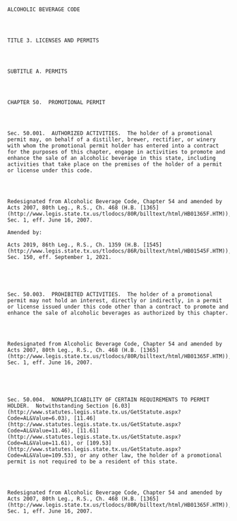 ﻿
    
    
    	
    					
    
    
    ALCOHOLIC BEVERAGE CODE
    
      
    
    
    TITLE 3. LICENSES AND PERMITS
    
      
    
    
    SUBTITLE A. PERMITS
    
      
    
    
    CHAPTER 50.  PROMOTIONAL PERMIT
    
      
    
    
    Sec. 50.001.  AUTHORIZED ACTIVITIES.  The holder of a promotional permit may, on behalf of a distiller, brewer, rectifier, or winery with whom the promotional permit holder has entered into a contract for the purposes of this chapter, engage in activities to promote and enhance the sale of an alcoholic beverage in this state, including activities that take place on the premises of the holder of a permit or license under this code.
    
    
    
    
    Redesignated from Alcoholic Beverage Code, Chapter 54 and amended by Acts 2007, 80th Leg., R.S., Ch. 468 (H.B. [1365](http://www.legis.state.tx.us/tlodocs/80R/billtext/html/HB01365F.HTM)), Sec. 1, eff. June 16, 2007.
    
    Amended by: 
    
    Acts 2019, 86th Leg., R.S., Ch. 1359 (H.B. [1545](http://www.legis.state.tx.us/tlodocs/86R/billtext/html/HB01545F.HTM)), Sec. 150, eff. September 1, 2021.
    
    
    
    
    
    Sec. 50.003.  PROHIBITED ACTIVITIES.  The holder of a promotional permit may not hold an interest, directly or indirectly, in a permit or license issued under this code other than a contract to promote and enhance the sale of alcoholic beverages as authorized by this chapter.
    
    
    
    
    Redesignated from Alcoholic Beverage Code, Chapter 54 and amended by Acts 2007, 80th Leg., R.S., Ch. 468 (H.B. [1365](http://www.legis.state.tx.us/tlodocs/80R/billtext/html/HB01365F.HTM)), Sec. 1, eff. June 16, 2007.
    
    
    
    
    
    Sec. 50.004.  NONAPPLICABILITY OF CERTAIN REQUIREMENTS TO PERMIT HOLDER.  Notwithstanding Section [6.03](http://www.statutes.legis.state.tx.us/GetStatute.aspx?Code=AL&Value=6.03), [11.46](http://www.statutes.legis.state.tx.us/GetStatute.aspx?Code=AL&Value=11.46), [11.61](http://www.statutes.legis.state.tx.us/GetStatute.aspx?Code=AL&Value=11.61), or [109.53](http://www.statutes.legis.state.tx.us/GetStatute.aspx?Code=AL&Value=109.53), or any other law, the holder of a promotional permit is not required to be a resident of this state.
    
    
    
    
    Redesignated from Alcoholic Beverage Code, Chapter 54 and amended by Acts 2007, 80th Leg., R.S., Ch. 468 (H.B. [1365](http://www.legis.state.tx.us/tlodocs/80R/billtext/html/HB01365F.HTM)), Sec. 1, eff. June 16, 2007.
    
    
    
    
    				

